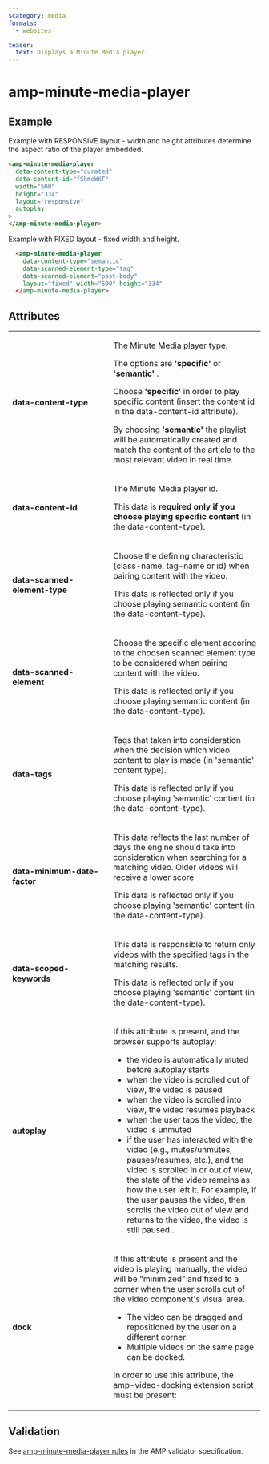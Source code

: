 ```yaml
---
$category: media
formats:
  - websites

teaser:
  text: Displays a Minute Media player.
---
```


<!--
Copyright 2019 The AMP HTML Authors. All Rights Reserved.

Licensed under the Apache License, Version 2.0 (the "License");
you may not use this file except in compliance with the License.
You may obtain a copy of the License at

      http://www.apache.org/licenses/LICENSE-2.0

Unless required by applicable law or agreed to in writing, software
distributed under the License is distributed on an "AS-IS" BASIS,
WITHOUT WARRANTIES OR CONDITIONS OF ANY KIND, either express or implied.
See the License for the specific language governing permissions and
limitations under the License.
-->

# amp-minute-media-player

## Example

Example with RESPONSIVE layout - width and height attributes determine the aspect ratio of the player embedded.

```html
<amp-minute-media-player
  data-content-type="curated"
  data-content-id="fSkmeWKF"
  width="500"
  height="334"
  layout="responsive"
  autoplay
>
</amp-minute-media-player>
```

Example with FIXED layout - fixed width and height.

```html
  <amp-minute-media-player
    data-content-type="semantic"
    data-scanned-element-type="tag"
    data-scanned-element="post-body"
    layout="fixed" width="500" height="334"
  </amp-minute-media-player>
```

## Attributes

<table>
  <tr>
    <td width="40%"><strong>data-content-type</strong></td>
    <td><p>The Minute Media player type.</p>
    <p>The options are <strong>'specific'</strong> or <strong>'semantic'</strong> .</p>
    <p>Choose <strong>'specific'</strong> in order to play specific content (insert the content id in the data-content-id attribute).</p>
    <p>By choosing <strong>'semantic'</strong> the playlist will be automatically created and match the content of the article to the most relevant video in real time.</p></td>
  </tr>
  <tr>
    <td width="40%"><strong>data-content-id</strong></td>
    <td><p>The Minute Media player id.</p>
    <p>This data is <strong>required only if you choose playing specific content</strong>  (in the data-content-type).</p></td>
  </tr>
  <tr>
    <td width="40%"><strong>data-scanned-element-type</strong></td>
    <td><p>Choose the defining characteristic (class-name, tag-name or id) when pairing content with the video.</p>
    <p>This data is reflected only if you choose playing semantic content (in the data-content-type).</p></td>
  </tr>
  <tr>
      <td width="40%"><strong>data-scanned-element</strong></td>
      <td><p>Choose the specific element accoring to the choosen scanned element type to be considered when pairing content with the video.</p>
      <p>This data is reflected only if you choose playing semantic content (in the data-content-type).</p></td>
    </tr>
  <tr>
    <td width="40%"><strong>data-tags</strong></td>
    <td><p>Tags that taken into consideration when the decision which video content to play is made (in 'semantic' content type).</p>
    <p>This data is reflected only if you choose playing 'semantic' content (in the data-content-type).</p></td>
  </tr>
  <tr>
    <td width="40%"><strong>data-minimum-date-factor</strong></td>
    <td><p>This data reflects the last number of days the engine should take into consideration when searching for a matching video. Older videos will receive a lower score</p>
    <p>This data is reflected only if you choose playing 'semantic' content (in the data-content-type).</p></td>
  </tr>
  <tr>
      <td width="40%"><strong>data-scoped-keywords</strong></td>
      <td><p>This data is responsible to return only videos with the specified tags in the matching results.</p>
      <p>This data is reflected only if you choose playing 'semantic' content (in the data-content-type).</p></td>
    </tr>
  <tr>
    <td width="40%"><strong>autoplay</strong></td>
    <td><p>If this attribute is present, and the browser supports autoplay:</p>
    <ul>
       <li>the video is automatically muted before autoplay starts</li>
       <li>when the video is scrolled out of view, the video is paused</li>
       <li>when the video is scrolled into view, the video resumes playback</li>
       <li>when the user taps the video, the video is unmuted</li>
       <li>if the user has interacted with the video (e.g., mutes/unmutes, pauses/resumes, etc.), and the video is scrolled in or out of view, the state of the video remains as how the user left it. For example, if the user pauses the video, then scrolls the video out of view and returns to the video, the video is still paused..</li>
    </ul></p></td>
  </tr>
  <tr>
    <td width="40%"><strong>dock</strong></td>
    <td><p>If this attribute is present and the video is playing manually, the video will be "minimized" and fixed to a corner when the user scrolls out of the video component's visual area.</p>
    <ul>
       <li>The video can be dragged and repositioned by the user on a different corner.</li>
       <li>Multiple videos on the same page can be docked.</li>
     </ul>
     In order to use this attribute, the amp-video-docking extension script must be present:
     <script async custom-element="amp-video-docking" src="https://cdn.ampproject.org/v0/amp-video-docking-0.1.js"></script>
</p>
    </td>
  </tr>

</table>

## Validation

See [amp-minute-media-player rules](https://github.com/ampproject/amphtml/blob/master/extensions/amp-minute-media-player/validator-amp-minute-media-player.protoascii) in the AMP validator specification.
